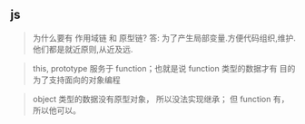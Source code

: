 ## js

> 为什么要有 作用域链 和 原型链?
> 答: 为了产生局部变量.方便代码组织,维护. 他们都是就近原则,从近及远.

> this, prototype 服务于 function；也就是说 function 类型的数据才有
> 目的为了支持面向的对象编程

> object 类型的数据没有原型对象， 所以没法实现继承； 但 function 有，所以他可以。
